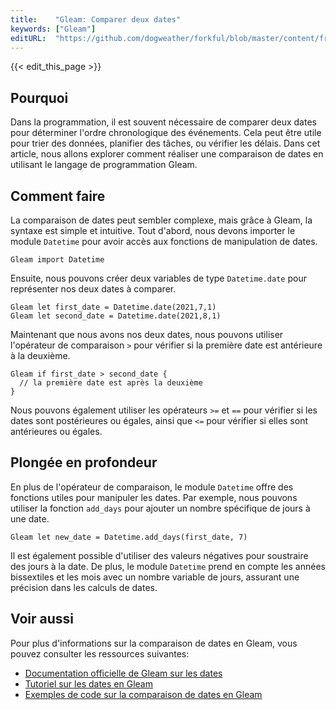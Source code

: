 ```yaml
---
title:    "Gleam: Comparer deux dates"
keywords: ["Gleam"]
editURL:  "https://github.com/dogweather/forkful/blob/master/content/fr/gleam/comparing-two-dates.md"
---
```


{{< edit_this_page >}}

## Pourquoi

Dans la programmation, il est souvent nécessaire de comparer deux dates pour déterminer l'ordre chronologique des événements. Cela peut être utile pour trier des données, planifier des tâches, ou vérifier les délais. Dans cet article, nous allons explorer comment réaliser une comparaison de dates en utilisant le langage de programmation Gleam.

## Comment faire

La comparaison de dates peut sembler complexe, mais grâce à Gleam, la syntaxe est simple et intuitive. Tout d'abord, nous devons importer le module `Datetime` pour avoir accès aux fonctions de manipulation de dates.

```
Gleam import Datetime
``` 

Ensuite, nous pouvons créer deux variables de type `Datetime.date` pour représenter nos deux dates à comparer.

```
Gleam let first_date = Datetime.date(2021,7,1)
Gleam let second_date = Datetime.date(2021,8,1)
```

Maintenant que nous avons nos deux dates, nous pouvons utiliser l'opérateur de comparaison `>` pour vérifier si la première date est antérieure à la deuxième.

```
Gleam if first_date > second_date {
  // la première date est après la deuxième
}
```

Nous pouvons également utiliser les opérateurs `>=` et `==` pour vérifier si les dates sont postérieures ou égales, ainsi que `<=` pour vérifier si elles sont antérieures ou égales.

## Plongée en profondeur

En plus de l'opérateur de comparaison, le module `Datetime` offre des fonctions utiles pour manipuler les dates. Par exemple, nous pouvons utiliser la fonction `add_days` pour ajouter un nombre spécifique de jours à une date.

```
Gleam let new_date = Datetime.add_days(first_date, 7)
```

Il est également possible d'utiliser des valeurs négatives pour soustraire des jours à la date. De plus, le module `Datetime` prend en compte les années bissextiles et les mois avec un nombre variable de jours, assurant une précision dans les calculs de dates.

## Voir aussi

Pour plus d'informations sur la comparaison de dates en Gleam, vous pouvez consulter les ressources suivantes:

- [Documentation officielle de Gleam sur les dates](https://gleam.run/documentation/guide/working-with-datetime.html)
- [Tutoriel sur les dates en Gleam](https://gleam.run/documentation/tutorials/dates.html)
- [Exemples de code sur la comparaison de dates en Gleam](https://github.com/gleam-lang/gleam/blob/master/examples/dates.gleam)